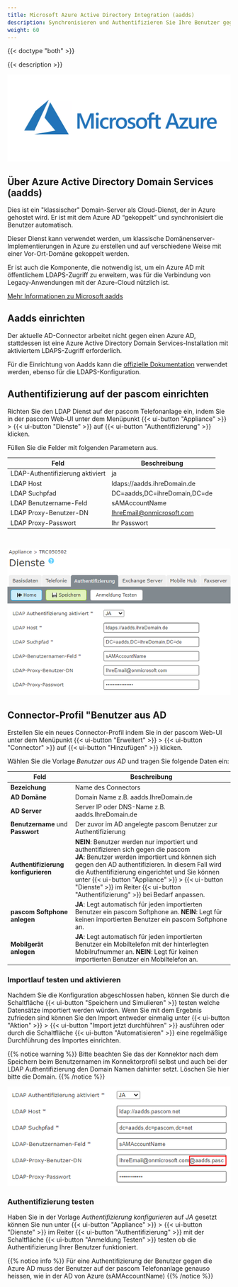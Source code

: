 ```yaml
---
title: Microsoft Azure Active Directory Integration (aadds)
description: Synchronisieren und Authentifizieren Sie Ihre Benutzer gegen den Microsoft Azure Active Directory Service
weight: 60
---
```


{{< doctype "both" >}}

{{< description >}}

![Microsoft Azure](microsoft-azure-logo.png?width=70%)

## Über Azure Active Directory Domain Services (aadds)

Dies ist ein "klassischer" Domain-Server als Cloud-Dienst, der in Azure gehostet wird. Er ist mit dem Azure AD “gekoppelt” und synchronisiert die Benutzer automatisch.

Dieser Dienst kann verwendet werden, um klassische Domänenserver-Implementierungen in Azure zu erstellen und auf verschiedene Weise mit einer Vor-Ort-Domäne gekoppelt werden.

Er ist auch die Komponente, die notwendig ist, um ein Azure AD mit öffentlichem LDAPS-Zugriff zu erweitern, was für die Verbindung von Legacy-Anwendungen mit der Azure-Cloud nützlich ist.

[Mehr Informationen zu Microsoft aadds](https://techcommunity.microsoft.com/t5/apps-on-azure/let-s-talk-about-azure-active-directory-and-the-microsoft/ba-p/1571939)


## Aadds einrichten

Der aktuelle AD-Connector arbeitet nicht gegen einen Azure AD, stattdessen ist eine Azure Active Directory Domain Services-Installation mit aktiviertem LDAPS-Zugriff erforderlich.

Für die Einrichtung von Aadds kann die [offizielle Dokumentation](https://docs.microsoft.com/en-us/azure/active-directory-domain-services/tutorial-create-instance) verwendet werden, ebenso für die LDAPS-Konfiguration.


## Authentifizierung auf der pascom einrichten

Richten Sie den LDAP Dienst auf der pascom Telefonanlage ein, indem Sie in der pascom Web-UI unter dem
Menüpunkt {{< ui-button "Appliance" >}} > {{< ui-button "Dienste" >}} auf {{< ui-button "Authentifizierung" >}} klicken.

Füllen Sie die Felder mit folgenden Parametern aus.

|Feld|Beschreibung|
|---|---|
|LDAP-Authentifizierung aktiviert|ja|
|LDAP Host|ldaps://aadds.ihreDomain.de|
|LDAP Suchpfad|DC=aadds,DC=ihreDomain,DC=de|
|LDAP Benutzername-Feld|sAMAccountName|
|LDAP Proxy-Benutzer-DN|IhreEmail@onmicrosoft.com|
|LDAP Proxy-Passwort|Ihr Passwort|  

<br/>

![Setup Authentifizierung](setup-auth.de.png?width=80%)


## Connector-Profil "Benutzer aus AD

Erstellen Sie ein neues Connector-Profil indem Sie in der pascom Web-UI unter dem
Menüpunkt {{< ui-button "Erweitert" >}} > {{< ui-button "Connector" >}} auf {{< ui-button "Hinzufügen" >}} klicken.

Wählen Sie die Vorlage *Benutzer aus AD* und tragen Sie folgende Daten ein:

|Feld|Beschreibung|
|---|---|
|**Bezeichung**|Name des Connectors|
|**AD Domäne**|Domain Name z.B. aadds.IhreDomain.de|
|**AD Server**|Server IP oder DNS-Name z.B. aadds.IhreDomain.de|
|**Benutzername** und **Passwort**|Der zuvor im AD angelegte pascom Benutzer zur Authentifizierung|
|**Authentifizierung konfigurieren**|**NEIN**: Benutzer werden nur importiert und authentifizieren sich gegen die pascom<br>**JA**: Benutzer werden importiert und können sich gegen den AD authentifizieren. In diesem Fall wird die Authentifizierung eingerichtet und Sie können unter {{< ui-button "Appliance" >}} > {{< ui-button "Dienste" >}} im Reiter {{< ui-button "Authentifizierung" >}} bei Bedarf anpassen.|
|**pascom Softphone anlegen**|**JA**: Legt automatisch für jeden importierten Benutzer ein pascom Softphone an. **NEIN**: Legt für keinen importierten Benutzer ein pascom Softphone an.|
|**Mobilgerät anlegen**|**JA**: Legt automatisch für jeden importierten Benutzer ein Mobiltelefon mit der hinterlegten Mobilrufnummer an. **NEIN**: Legt für keinen importierten Benutzer ein Mobiltelefon an.|


### Importlauf testen und aktivieren

Nachdem Sie die Konfiguration abgeschlossen haben, können Sie durch die Schaltfläche {{< ui-button "Speichern und Simulieren" >}} testen welche Datensätze importiert werden würden. Wenn Sie mit dem Ergebnis zufrieden sind können Sie den Import entweder einmalig unter {{< ui-button "Aktion" >}} > {{< ui-button "Import jetzt durchführen" >}} ausführen oder durch die Schaltfläche {{< ui-button "Automatisieren" >}} eine regelmäßige Durchführung des Importes einrichten.

{{% notice warning %}}
Bitte beachten Sie das der Konnektor nach dem Speichern beim Benutzernamen im Konnektorprofil selbst und auch bei der LDAP Authentifizierung den Domain Namen dahinter setzt. Löschen Sie hier bitte die Domain.
{{% /notice %}}

![Fehler](delete_mail.de.png?width=80%)

### Authentifizierung testen

Haben Sie in der Vorlage *Authentifizierung konfigurieren* auf *JA* gesetzt können Sie nun unter {{< ui-button "Appliance" >}} > {{< ui-button "Dienste" >}}
im Reiter {{< ui-button "Authentifizierung" >}} mit der Schaltfläche {{< ui-button "Anmeldung Testen" >}} testen ob die Authentifizierung Ihrer Benutzer funktioniert.

{{% notice info %}}
Für eine Authentifizierung der Benutzer gegen die Azure AD muss der Benutzer auf der pascom Telefonanlage genauso heissen, wie in der AD von Azure (sAMAccountName)
{{% /notice %}}


